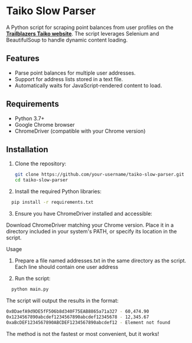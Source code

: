 # Taiko Slow Parser

A Python script for scraping point balances from user profiles on the **[Trailblazers Taiko website](https://trailblazers.taiko.xyz)**. The script leverages Selenium and BeautifulSoup to handle dynamic content loading.

## Features

- Parse point balances for multiple user addresses.
- Support for address lists stored in a text file.
- Automatically waits for JavaScript-rendered content to load.

## Requirements

- Python 3.7+
- Google Chrome browser
- ChromeDriver (compatible with your Chrome version)

## Installation

1. Clone the repository:
   ```bash
   git clone https://github.com/your-username/taiko-slow-parser.git
   cd taiko-slow-parser
2. Install the required Python libraries:
 ```bash
   pip install -r requirements.txt
```
3. Ensure you have ChromeDriver installed and accessible:

  Download ChromeDriver matching your Chrome version.
  Place it in a directory included in your system's PATH, or specify its location in the script.

Usage
1. Prepare a file named addresses.txt in the same directory as the script. Each line should contain one user address

2. Run the script:

 ```bash
   python main.py
```
The script will output the results in the format:
```bash
0x0DaefA9d9DE5fF506b8d340F75EAB8865a71a327 - 60,474.90
0x1234567890abcdef1234567890abcdef12345678 - 12,345.67
0xaBcDEF1234567890ABCDEF1234567890abcdef12 - Element not found
```

The method is not the fastest or most convenient, but it works!


